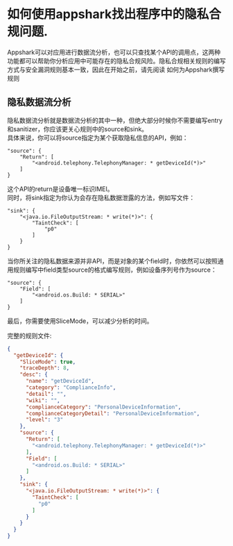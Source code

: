 # 如何使用appshark找出程序中的隐私合规问题.

Appshark可以对应用进行数据流分析，也可以只查找某个API的调用点，这两种功能都可以帮助你分析应用中可能存在的隐私合规风险。隐私合规相关规则的编写方式与安全漏洞规则基本一致，因此在开始之前，请先阅读 如何为Appshark撰写规则
## 隐私数据流分析
隐私数据流分析就是数据流分析的其中一种，但绝大部分时候你不需要编写entry和sanitizer，你应该更关心规则中的source和sink。    
具体来说，你可以将source指定为某个获取隐私信息的API，例如：    
```
"source": {
    "Return": [
        "<android.telephony.TelephonyManager: * getDeviceId(*)>"
    ]
}
```
这个API的return是设备唯一标识IMEI。    
同时，将sink指定为你认为会存在隐私数据泄露的方法，例如写文件：    
```
"sink": {
    "<java.io.FileOutputStream: * write(*)>": {
        "TaintCheck": [
            "p0"
        ]
    }
}
```
当你所关注的隐私数据来源并非API，而是对象的某个field时，你依然可以按照通用规则编写中field类型source的格式编写规则，例如设备序列号作为source：    
```
"source": {
    "Field": [
        "<android.os.Build: * SERIAL>"
    ]
}
```
最后，你需要使用SliceMode，可以减少分析的时间。   

 
完整的规则文件:
```json
{
  "getDeviceId": {
    "SliceMode": true,
    "traceDepth": 8,
    "desc": {
      "name": "getDeviceId",
      "category": "ComplianceInfo",
      "detail": "",
      "wiki": "",
      "complianceCategory": "PersonalDeviceInformation",
      "complianceCategoryDetail": "PersonalDeviceInformation",
      "level": "3"
    },
    "source": {
      "Return": [
        "<android.telephony.TelephonyManager: * getDeviceId(*)>"
      ],
      "Field": [
        "<android.os.Build: * SERIAL>"
      ]
    },
    "sink": {
      "<java.io.FileOutputStream: * write(*)>": {
        "TaintCheck": [
          "p0"
        ]
      }
    }
  }
}
```
